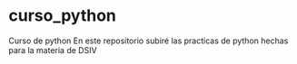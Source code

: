 # curso_python
Curso de python
En este repositorio subiré las practicas de python hechas para la materia de DSIV
